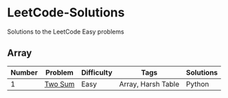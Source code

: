 # LeetCode-Solutions
Solutions to the LeetCode Easy problems

## Array

|Number |Problem |Difficulty |Tags |Solutions |
|---    |---     |---        |---  |---       |
|1      |[Two Sum](https://leetcode.com/problems/two-sum/) |Easy |Array, Harsh Table|Python |
